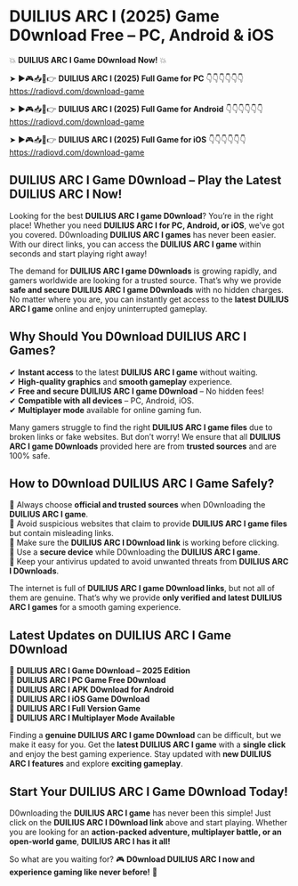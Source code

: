 # DUILIUS ARC I (2025) Game D0wnload Free – PC, Android & iOS

💥 **DUILIUS ARC I Game D0wnload Now!** 💥  

➤ ►🎮📥📱👉 **DUILIUS ARC I (2025) Full Game for PC** 👇👇👇👇👇👇  
https://radiovd.com/download-game  

➤ ►🎮📥📱👉 **DUILIUS ARC I (2025) Full Game for Android** 👇👇👇👇👇👇  
https://radiovd.com/download-game  

➤ ►🎮📥📱👉 **DUILIUS ARC I (2025) Full Game for iOS** 👇👇👇👇👇👇  
https://radiovd.com/download-game  

## DUILIUS ARC I Game D0wnload – Play the Latest DUILIUS ARC I Now!

Looking for the best **DUILIUS ARC I game D0wnload**? You’re in the right place! Whether you need **DUILIUS ARC I for PC, Android, or iOS**, we’ve got you covered. D0wnloading **DUILIUS ARC I games** has never been easier. With our direct links, you can access the **DUILIUS ARC I game** within seconds and start playing right away!  

The demand for **DUILIUS ARC I game D0wnloads** is growing rapidly, and gamers worldwide are looking for a trusted source. That’s why we provide **safe and secure DUILIUS ARC I game D0wnloads** with no hidden charges. No matter where you are, you can instantly get access to the **latest DUILIUS ARC I game** online and enjoy uninterrupted gameplay.  

## **Why Should You D0wnload DUILIUS ARC I Games?**  

✔ **Instant access** to the latest **DUILIUS ARC I game** without waiting.  
✔ **High-quality graphics** and **smooth gameplay** experience.  
✔ **Free and secure DUILIUS ARC I game D0wnload** – No hidden fees!  
✔ **Compatible with all devices** – PC, Android, iOS.  
✔ **Multiplayer mode** available for online gaming fun.  

Many gamers struggle to find the right **DUILIUS ARC I game files** due to broken links or fake websites. But don’t worry! We ensure that all **DUILIUS ARC I game D0wnloads** provided here are from **trusted sources** and are 100% safe.  

## **How to D0wnload DUILIUS ARC I Game Safely?**  

📌 Always choose **official and trusted sources** when D0wnloading the **DUILIUS ARC I game**.  
📌 Avoid suspicious websites that claim to provide **DUILIUS ARC I game files** but contain misleading links.  
📌 Make sure the **DUILIUS ARC I D0wnload link** is working before clicking.  
📌 Use a **secure device** while D0wnloading the **DUILIUS ARC I game**.  
📌 Keep your antivirus updated to avoid unwanted threats from **DUILIUS ARC I D0wnloads**.  

The internet is full of **DUILIUS ARC I game D0wnload links**, but not all of them are genuine. That’s why we provide **only verified and latest DUILIUS ARC I games** for a smooth gaming experience.  

## **Latest Updates on DUILIUS ARC I Game D0wnload**  

🔹 **DUILIUS ARC I Game D0wnload – 2025 Edition**  
🔹 **DUILIUS ARC I PC Game Free D0wnload**  
🔹 **DUILIUS ARC I APK D0wnload for Android**  
🔹 **DUILIUS ARC I iOS Game D0wnload**  
🔹 **DUILIUS ARC I Full Version Game**  
🔹 **DUILIUS ARC I Multiplayer Mode Available**  

Finding a **genuine DUILIUS ARC I game D0wnload** can be difficult, but we make it easy for you. Get the **latest DUILIUS ARC I game** with a **single click** and enjoy the best gaming experience. Stay updated with **new DUILIUS ARC I features** and explore **exciting gameplay**.  

## **Start Your DUILIUS ARC I Game D0wnload Today!**  

D0wnloading the **DUILIUS ARC I game** has never been this simple! Just click on the **DUILIUS ARC I D0wnload link** above and start playing. Whether you are looking for an **action-packed adventure, multiplayer battle, or an open-world game**, **DUILIUS ARC I has it all!**  

So what are you waiting for? 🎮 **D0wnload DUILIUS ARC I now and experience gaming like never before!** 🚀  